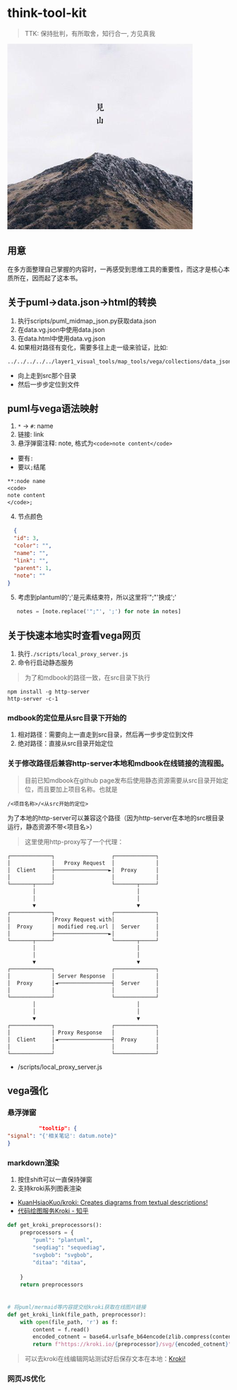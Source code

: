 # think-tool-kit

> TTK: 保持批判，有所取舍，知行合一, 方见真我

<img src="https://raw.githubusercontent.com/KuanHsiaoKuo/writing_materials/main/imgs/see_mountain.jpeg" alt="see_mountain"  />

<!--ts-->


<!-- Created by https://github.com/ekalinin/github-markdown-toc -->
<!-- Added by: runner, at: Thu Jul  6 04:25:00 UTC 2023 -->

<!--te-->

## 用意

在多方面整理自己掌握的内容时，一再感受到思维工具的重要性，而这才是核心本质所在，因而起了这本书。

## 关于puml->data.json->html的转换

1. 执行scripts/puml_midmap_json.py获取data.json
2. 在data.vg.json中使用data.json
3. 在data.html中使用data.vg.json
4. 如果相对路径有变化，需要多往上走一级来验证，比如:

```shell
../../../../../layer1_visual_tools/map_tools/vega/collections/data_json/rust.json
```

- 向上走到src那个目录
- 然后一步步定位到文件

## puml与vega语法映射

1. `*` -> `#`: name
2. 链接: link
3. 悬浮弹窗注释: note, 格式为`<code>note content</code>`

- 要有`:`
- 要以`;`结尾

```puml
**:node name
<code>
note content
</code>;
```

4. 节点颜色

```json
  {
  "id": 3,
  "color": "",
  "name": "",
  "link": "",
  "parent": 1,
  "note": ""
}
```

5. 考虑到plantuml的';'是元素结束符，所以这里将'";"'换成';'

```python
   notes = [note.replace('";"', ';') for note in notes]
```

## 关于快速本地实时查看vega网页

1. 执行`./scripts/local_proxy_server.js`
2. 命令行启动静态服务

> 为了和mdbook的路径一致，在src目录下执行

```shell
npm install -g http-server
http-server -c-1
```

### mdbook的定位是从src目录下开始的

1. 相对路径：需要向上一直走到src目录，然后再一步步定位到文件
2. 绝对路径：直接从src目录开始定位

### 关于修改路径后兼容http-server本地和mdbook在线链接的流程图。

> 目前已知mdbook在github page发布后使用静态资源需要从src目录开始定位，而且要加上项目名称。也就是

```shell
/<项目名称>/<从src开始的定位>
```

为了本地的http-server可以兼容这个路径（因为http-server在本地的src根目录运行，静态资源不带<项目名>）

> 这里使用http-proxy写了一个代理：

```text
┌─────────────┐                  ┌─────────────┐
│             │   Proxy Request  │             │
│  Client     ├─────────────────►│  Proxy      │
│             │                  │             │
└───────┬─────┘                  └───────┬─────┘
        │                                │
        │                                │
        ▼                                ▼
┌─────────────┐                  ┌─────────────┐
│             │Proxy Request with│             │
│  Proxy      │ modified req.url │  Server     │
│             ├─────────────────►│             │
└───────┬─────┘                  └───────┬─────┘
        │                                │
        │                                │
        ▼                                ▼
┌─────────────┐                  ┌─────────────┐
│             │ Server Response  │             │
│  Proxy      │◄─────────────────┤  Server     │
│             │                  │             │
└─────────────┘                  └─────────────┘
        │                                │
        │                                │
        ▼                                ▼
┌─────────────┐                  ┌─────────────┐
│             │ Proxy Response   │             │
│  Client     │◄─────────────────┤  Proxy      │
│             │                  │             │
└─────────────┘                  └─────────────┘
```

- /scripts/local_proxy_server.js

## vega强化

### 悬浮弹窗

```json
          "tooltip": {
"signal": "{'相关笔记': datum.note}"
}
```

### markdown渲染

1. 按住shift可以一直保持弹窗
2. 支持kroki系列图表渲染

- [KuanHsiaoKuo/kroki: Creates diagrams from textual descriptions!](https://github.com/KuanHsiaoKuo/kroki)
- [代码绘图服务Kroki - 知乎](https://zhuanlan.zhihu.com/p/512028758)

```python
def get_kroki_preprocessors():
    preprocessors = {
        "puml": "plantuml",
        "seqdiag": "sequediag",
        "svgbob": "svgbob",
        "ditaa": "ditaa",

    }
    return preprocessors


# 将puml/mermaid等内容提交给kroki获取在线图片链接
def get_kroki_link(file_path, preprocessor):
    with open(file_path, 'r') as f:
        content = f.read()
        encoded_cotnent = base64.urlsafe_b64encode(zlib.compress(content.encode('utf8'))).decode('utf8')
        return f"https://kroki.io/{preprocessor}/svg/{encoded_cotnent}"
```

> 可以去kroki在线编辑网站测试好后保存文本在本地：[Kroki!](https://kroki.io/)

### 网页JS优化

